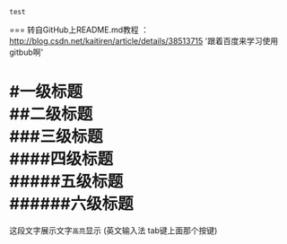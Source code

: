     test
=== 转自GitHub上README.md教程 ：http://blog.csdn.net/kaitiren/article/details/38513715
'跟着百度来学习使用gitbub啊'

#一级标题  
##二级标题  
###三级标题  
####四级标题  
#####五级标题  
######六级标题
=======
这段文字展示文字`高亮`显示 (英文输入法 tab键上面那个按键)
